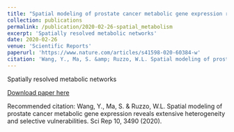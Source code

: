 ```yaml
---
title: "Spatial modeling of prostate cancer metabolic gene expression reveals extensive heterogeneity and selective vulnerabilities"
collection: publications
permalink: /publication/2020-02-26-spatial_metabolism
excerpt: 'Spatially resolved metabolic networks'
date: 2020-02-26
venue: 'Scientific Reports'
paperurl: 'https://www.nature.com/articles/s41598-020-60384-w'
citation: 'Wang, Y., Ma, S. &amp; Ruzzo, W.L. Spatial modeling of prostate cancer metabolic gene expression reveals extensive heterogeneity and selective vulnerabilities. Sci Rep 10, 3490 (2020). '
---
```

Spatially resolved metabolic networks

[Download paper here](https://www.nature.com/articles/s41598-020-60384-w)

Recommended citation: Wang, Y., Ma, S. & Ruzzo, W.L. Spatial modeling of prostate cancer metabolic gene expression reveals extensive heterogeneity and selective vulnerabilities. Sci Rep 10, 3490 (2020). 